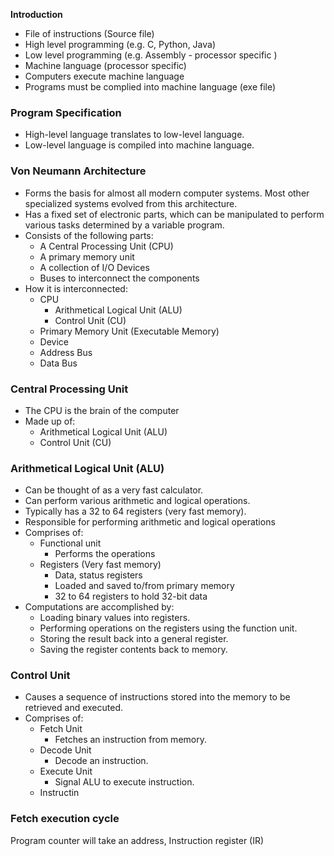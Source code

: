 **Introduction**
- File of instructions (Source file)
- High level programming (e.g. C, Python, Java)
- Low level programming (e.g. Assembly - processor specific )
- Machine language (processor specific)
- Computers execute machine language 
- Programs must be complied into machine language (exe file)

### Program Specification
- High-level language translates to low-level language.
- Low-level language is compiled into machine language.

### Von Neumann Architecture
- Forms the basis for almost all modern computer systems. Most other specialized systems evolved from this architecture.
- Has a fixed set of electronic parts, which can be manipulated to perform various tasks determined by a variable program.
- Consists of the following parts:
	- A Central Processing Unit (CPU)
	- A primary memory unit
	- A collection of I/O Devices
	- Buses to interconnect the components
- How it is interconnected:
	- CPU
		- Arithmetical Logical Unit (ALU)
		- Control Unit (CU)
	- Primary Memory Unit (Executable Memory)
	- Device
	- Address Bus
	- Data Bus

### Central Processing Unit
- The CPU is the brain of the computer
- Made up of:
	- Arithmetical Logical Unit (ALU)
	- Control Unit (CU)

### Arithmetical Logical Unit (ALU)
- Can be thought of as a very fast calculator.
- Can perform various arithmetic and logical operations.
- Typically has a 32 to 64 registers (very fast memory).
- Responsible for performing arithmetic and logical operations
- Comprises of:
	- Functional unit
		- Performs the operations
	- Registers (Very fast memory)
		- Data, status registers
		- Loaded and saved to/from primary memory
		- 32 to 64 registers to hold 32-bit data
- Computations are accomplished by:
	- Loading binary values into registers.
	- Performing operations on the registers using the function unit.
	- Storing the result back into a general register.
	- Saving the register contents back to memory.

### Control Unit
- Causes a sequence of instructions stored into the memory to be retrieved and executed.
- Comprises of:
	- Fetch Unit
		- Fetches an instruction from memory.
	- Decode Unit
		- Decode an instruction.
	- Execute Unit
		- Signal ALU to execute instruction.
	- Instructin


### Fetch execution cycle
Program counter will take an address,
Instruction register (IR)
